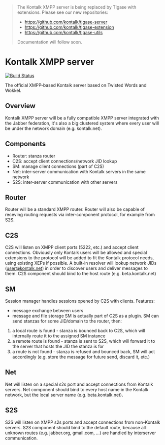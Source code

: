 > The Kontalk XMPP server is being replaced by Tigase with extensions. Please see our new repositories:
> * https://github.com/kontalk/tigase-server
> * https://github.com/kontalk/tigase-extension
> * https://github.com/kontalk/tigase-utils
> 
> Documentation will follow soon.

Kontalk XMPP server
===================

[![Build Status](https://travis-ci.org/kontalk/xmppserver.svg?branch=master)](https://travis-ci.org/kontalk/xmppserver)

The official XMPP-based Kontalk server based on Twisted Words and Wokkel.

## Overview ##
Kontalk XMPP server will be a fully compatible XMPP server integrated with the
Jabber federation, it's also a big clustered system where every user will be
under the network domain (e.g. kontalk.net).

## Components ##
* Router: stanza router
* C2S: accept client connections/network JID lookup
* SM: manage client connections (part of C2S)
* Net: inter-server communication with Kontalk servers in the same network
* S2S: inter-server communication with other servers

## Router ##
Router will be a standard XMPP router. Router will also be capable of receving
routing requests via inter-component protocol, for example from S2S.

## C2S ##
C2S will listen on XMPP client ports (5222, etc.) and accept client
connections. Obviously only Kontalk users will be allowed and special
extensions to the protocol will be added to fit the Kontalk protocol needs,
using existing XEPs if possible.
A built-in resolver will lookup network JIDs (user@kontalk.net) in order to
discover users and deliver messages to them.
C2S component should bind to the host route (e.g. beta.kontalk.net)

## SM ##
Session manager handles sessions opened by C2S with clients. Features:
* message exchange between users
* message and file storage
SM is actually part of C2S as a plugin.
SM can send stanzas for some JID/domain to the router, then:
1. a local route is found - stanza is bounced back to C2S, which will
   internally route it to the assigned SM instance
2. a remote route is found - stanza is sent to S2S, which will forward it to
   the server that hosts the JID the stanza is for
3. a route is not found - stanza is refused and bounced back, SM will act
   accordingly (e.g. store the message for future send, discard it, etc.)

## Net ##
Net will listen on a special s2s port and accept connections from Kontalk
servers.
Net component should bind to every host name in the Kontalk network, but the
local server name (e.g. beta.kontalk.net).

## S2S ##
S2S will listen on XMPP s2s ports and accept connections from non-Kontalk
servers.
S2S component should bind to the default route, because all unknown routes (e.g.
jabber.org, gmail.com, ...) are handled by interserver communication.
